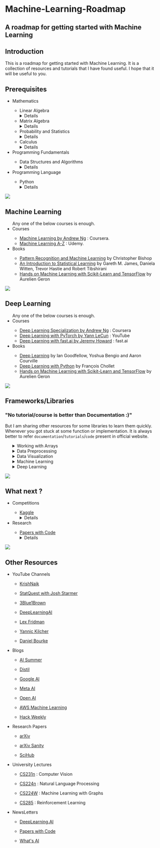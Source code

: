 <h1>Machine-Learning-Roadmap</h1>
<h2>A roadmap for getting started with Machine Learning</h2>

<div>
    <h2>Introduction</h2>
    <p>
        This is a roadmap for getting started with Machine Learning. It is a collection of resources and tutorials that I have found useful. I hope that it will be useful to you.
    </p>
</div>

<div>
    <h2>Prerequisites</h2>
    <ul>
        <li>Mathematics</li>
        <ul>
            <li>Linear Algebra</li>
            <details>
                <summary>Details</summary>
                <p></p>
                <p><a href = "https://ocw.mit.edu/courses/mathematics/18-06-linear-algebra-spring-2010/index.htm">18.06 Linear Algebra</a> course by MIT is the best course to learn basics of Linear ALgebra</p>
            </details>
            <li>Matrix Algebra</li>
            <details>
                <summary>Details</summary>
                <p></p>
                <p><a href = "https://www.khanacademy.org/math/algebra-home/alg-matrices">Matrices</a> course by Khan Academy is the best course to learn basics of Linear ALgebra</p>
            </details>
            <li>Probability and Statistics</li>
            <details>
                <summary>Details</summary>
                <p></p>
                <p><a href = "https://www.khanacademy.org/math/statistics-probability">Statistics and Probability</a> course by Khan Academy is best course available.</p>
            </details>
            <li>Calculus</li>
            <details>
                <summary>Details</summary>
                <p></p>
                <p><a href="https://www.khanacademy.org/math/differential-calculus">Differential Calculus</a> is the best course to learn basics of Differential Calculus.</p>
            </details>
        </ul>
        <li>Programming Fundamentals</li>
        <ul>
            <li>Data Structures and Algorithms</li>
            <details>
                <summary>Details</summary>
                <p></p>
                <p><a href= "https://ocw.mit.edu/courses/electrical-engineering-and-computer-science/6-006-introduction-to-algorithms-fall-2011/">6.006 Intoduction to Algorithms</a> is the course by MIT to learn basics of Data Structures and Algorithms.</p>
            </details>
        </ul>
        <li>Programming Language</li>
        <ul>
            <li>Python</li>
            <details>
                <summary>Details</summary>
                <p></p>
                <p><a href= "https://www.w3schools.com/python/">Python tutorial</a> is best place to learn basic syntax of Python.</p>
            </details>
        </ul>
    </ul>
</div>
<img src="https://progress-bar.dev/20">
<div>
    <h2>Machine Learning</h2>
    <ul>
        Any one of the below courses is enough.
        <li>Courses</li>
        <ul>
            <li><a href= "https://www.coursera.org/learn/machine-learning">Machine Learning by Andrew Ng</a> : Coursera.</li>
            <li><a href= "https://www.udemy.com/course/machinelearning/">Machine Learning A-Z</a> : Udemy.</li>
        </ul>
        <li>Books</li>
        <ul>
            <li><a href="http://users.isr.ist.utl.pt/~wurmd/Livros/school/Bishop%20-%20Pattern%20Recognition%20And%20Machine%20Learning%20-%20Springer%20%202006.pdf">Pattern Recognition and Machine Learning</a> by Christopher Bishop</li>
            <li><a href="https://www.statlearning.com/">An Introduction to Statistical Learning</a> by Gareth M. James, Daniela Witten, Trevor Hastie and Robert Tibshirani</li>
            <li><a href="https://www.knowledgeisle.com/wp-content/uploads/2019/12/2-Aur%C3%A9lien-G%C3%A9ron-Hands-On-Machine-Learning-with-Scikit-Learn-Keras-and-Tensorflow_-Concepts-Tools-and-Techniques-to-Build-Intelligent-Systems-O%E2%80%99Reilly-Media-2019.pdf">Hands on Machine Learning with Scikit-Learn and TensorFlow</a> by Aurelien Geron</li>
        </ul>
    </ul>
</div>
<img src="https://progress-bar.dev/40">
<div>
    <h2>Deep Learning</h2>
    <ul>
        Any one of the below courses is enough.
        <li>Courses</li>
        <ul>
            <li><a href= "https://www.coursera.org/specializations/deep-learning">Deep Learning Specialization by Andrew Ng</a> : Coursera</li>
            <li><a href= "https://atcold.github.io/pytorch-Deep-Learning/">Deep Learning with PyTorch by Yann LeCun</a> : YouTube</li>
            <li><a href= "https://course.fast.ai/">Deep Learning with fast.ai by Jeremy Howard</a> : fast.ai</li>
        </ul>
        <li>Books</li>
        <ul>
            <li><a href="https://www.deeplearningbook.org/">Deep Learning</a> by Ian Goodfellow, Yoshua Bengio and Aaron Courville</li>
            <li><a href="https://tanthiamhuat.files.wordpress.com/2018/03/deeplearningwithpython.pdf">Deep Learning with Python</a> by François Chollet</li>
            <li><a href="https://www.knowledgeisle.com/wp-content/uploads/2019/12/2-Aur%C3%A9lien-G%C3%A9ron-Hands-On-Machine-Learning-with-Scikit-Learn-Keras-and-Tensorflow_-Concepts-Tools-and-Techniques-to-Build-Intelligent-Systems-O%E2%80%99Reilly-Media-2019.pdf">Hands on Machine Learning with Scikit-Learn and TensorFlow</a> by Aurelien Geron</li>
        </ul>
    </ul>
</div>
<img src="https://progress-bar.dev/60">
<div>
  <h2>Frameworks/Libraries</h2>
    <h3>"No tutorial/course is better than Documentation :)"</h3>
    <p>But I am sharing other resources for some libraries to learn them quickly. Whenever you got stuck at some function or implementation. It is always better to refer <code>documentation</code>/<code>tutorials</code>/<code>code</code> present in official website.</p>
  <ul>
    <details>
        <summary>Working with Arrays</summary>
    <ul>
        <li><a href = "https://numpy.org/">NumPy</a></li>
      <details>
          <summary>Details</summary>
          <p>NumPy is a library that enables <code>Numerical Computing</code> in Python. In Machine Learning we always work with arrays. NumPy helps to operate these arrays using large number of functions available.</p>
          <a href = "https://www.w3schools.com/python/numpy/numpy_intro.asp">This will help to get used to some frequent operations done with NumPy.</a>
      </details>
    </ul>
    </details>
    <details>
        <summary>Data Preprocessing</summary>
    <ul>
      <li>Tabular data</li>
    <ul>
        <li><a href = "https://pandas.pydata.org/">Pandas</a></li>
      <details>
          <summary>Details</summary>
          <p>pandas is a fast, powerful, flexible and easy to use open source data analysis and manipulation tool, built on top of the Python programming language. To know more about usage and advantages of Pandas visit <a href="https://pandas.pydata.org/docs/getting_started/overview.html">Package Overview</a> page</p>
          <a href = "https://www.w3schools.com/python/pandas/default.asp">This will help to get used to some frequent operations done with Pandas.</a>
      </details>
    </ul>
    <li>Image data</li>
    <ul>
        <li><a href = "https://docs.opencv.org/4.x/index.html">OpenCV</a></li>
      <details>
          <summary>Details</summary>
          <p>OpenCV-Python is a library of Python bindings designed to solve computer vision problems. OpenCV-Python is a Python wrapper for the original OpenCV C++ implementation.</p>
          <a href = "https://docs.opencv.org/4.x/d6/d00/tutorial_py_root.html"> Refer to official tutorials for more details and implementation.</a>
      </details>
        <li><a href = "https://pillow.readthedocs.io/en/stable/index.html">Pillow</a></li>
      <details>
          <summary>Details</summary>
          <p>The <code>Python Imaging Library</code> adds image processing capabilities to Python interpreter. This library provides extensive file format support, an efficient internal representation, and fairly powerful image processing capabilities.</p>
          <a href = "https://pillow.readthedocs.io/en/stable/handbook/tutorial.html"> Refer to official tutorials for more details and implementation.</a>
      </details>
    </ul>
      <li>Text data</li>
    <ul>
        <li><a href = "https://www.nltk.org/">NLTK</a></li>
      <details>
          <summary>Details</summary>
          <p>NLTK is a leading platform for building Python programs to work with human language data. It provides over 50 corpora and lexical resources such as WordNet, along with a suite of text processing functions for classification, tokenization, stemming, tagging, parsing, and semantic reasoning, wrappers for industrial-strength NLP libraries</p>
          <a href = "https://www.tutorialspoint.com/natural_language_toolkit/index.htm">This will help to get used to some frequent operations done with NLTK.</a>
      </details>
        <li><a href = "https://spacy.io/">SpaCy</a></li>
      <details>
          <summary>Details</summary>
          <p>spaCy is an open-source software library for advanced Natural Language Processing, written in the programming languages Python and Cython.</p>
          <a href = "https://course.spacy.io/en/">This course by spaCy helps to get started with spaCy.</a>
      </details>
    </ul>
    </ul>
        </details>
    <details>
        <summary>Data Visualization</summary>
    <ul>
        <li><a href="https://matplotlib.org/stable/index.html">Matplotlib</a></li>
      <details>
          <summary>Details</summary>
          <p>Matplotlib is a comprehensive library for creating static, animated, and interactive visualizations in Python.</p>
          <a href = "https://matplotlib.org/stable/tutorials/index"> Refer to official tutorials for more details and implementation.</a>
      </details>
        <li><a href= "https://seaborn.pydata.org/">Seaborn</a></li>
      <details>
          <summary>Details</summary>
          <p>Seaborn is a Python data visualization library based on matplotlib. It provides a high-level interface for drawing attractive and informative statistical graphics.</p>
          <a href = "https://seaborn.pydata.org/tutorial.html"> Refer to official tutorials for more details and implementation.</a>
          <a href = "https://seaborn.pydata.org/examples/index.html"> Refer to gallery to knoe about various types of plots present in seaborn.</a>
      </details>
    </ul>
        </details>
    <details>
        <summary>Machine Learning</summary>
    <ul>
        <li><a href= "https://scikit-learn.org/stable/index.html">Scikit-Learn</a></li>
      <details>
          <summary>Details</summary>
          <p>Scikit-learn is a free software machine learning library for the Python programming language. It features various <code>classification</code>, <code>regression</code> and <code>clustering algorithms</code>. It is designed to interoperate with the Python numerical and scientific libraries NumPy and SciPy.</p>
          <a href = "https://scikit-learn.org/stable/tutorial/index.html"> Refer to official tutorials for more details and implementation.</a>
          <p> <a href=  "https://courses.dataschool.io/introduction-to-machine-learning-with-scikit-learn">Intro to ML with Scikit-Learn</a> and <a href = "https://courses.dataschool.io/scikit-learn-tips">50 scikit-learn tips</a> are best freely available courses provided by <code>Data School</code> to learn Scikit-Learn</p>
      </details>
    </ul>
        </details>
    <details>
        <summary>Deep Learning</summary>
    <ul>
        <li><a href = "https://www.fast.ai/">fast.ai</a></li>
        <details>
          <summary>Details</summary>
            <p>fastai is a deep learning library which provides practitioners with high-level components that can quickly and easily provide state-of-the-art results in standard deep learning domains, and provides researchers with low-level components that can be mixed and matched to build new approaches. Check <a href="https://docs.fast.ai/#About-fastai">About page</a> for more information.</p>
            <a href = "https://docs.fast.ai/tutorial.html"> Refer to official tutorials for more details and implementation.</a>
        </details>
        <li><a href="https://pytorch.org/">PyTorch</a></li>
        <details>
          <summary>Details</summary>
            <p>PyTorch is a Deep Learning framework developed by <code>Meta</code> that enables fast, flexible experimentation and efficient production through a user-friendly front-end, distributed training, and ecosystem of tools and libraries.</p>
          <a href = "https://pytorch.org/tutorials/"> Refer to official tutorials for more details and implementation.</a>
        </details>
        <li><a href="https://www.tensorflow.org/">TensorFlow</a></li>
        <details>
          <summary>Details</summary>
            <p>TensorFlow is a Deep Learning framework developed by <code>Google</code>. It is a free and open-source software library for machine learning and artificial intelligence. It can be used across a range of tasks but has a particular focus on training and inference of deep neural networks. </p>
            <a href = "https://www.tensorflow.org/tutorials"> Refer to official tutorials for more details and implementation.</a>
        </details>
    </ul>
        </details>
</div>
<img src="https://progress-bar.dev/80">
<div>
    <h2>What next ?</h2>
    <ul>
        <li>Competitions</li>
        <ul>
            <li><a href = "https://www.kaggle.com/">Kaggle</a></li>
            <details>
                <summary>Details</summary>
                <p>Kaggle is biggest data sceince community where one can share their work, particpate in competitions, learn from free courses and lot more.</p>
                <p>To get more out of Kaggle, participate in any competition which is in field of your interest. Competitions are aminly divided into 3 categories <code>Tabular</code>, <code>Computer Vision</code>, <code>NLP</code>. If there are no any active competitions attempt past competitions which interests you. If you got stuck at any point refer publicly avaliable notebooks / post in discussion forum. There are enoromous number of datasets available on Kaggle. You can also download datasets and start your own project</p>  
            </details>
        </ul>
        <li>Research</li>
        <ul>
            <li><a href = "https://paperswithcode.com/">Papers with Code</a></li>
            <details>
                <summary>Details</summary>
                <p><code>Papers with Code</code> is a free and open resource with Machine Learning papers, code, datasets, methods and evaluation tables.</p>
                <p>Everything in PwC are divided into categories which makes it easy to get particular paper. Go to the category / field that interests you (<code>Browse State-of-the-Art</code>). Select any paper based on benchmarked dataset / Most implemented / Libraries. You can also find code implementations in various frameworks.</p>
                <p>Read the paper. Implement the algorithm/model with your favourite framework. Train it with dummy data to check. It's best way to get into research.</p>
            </details>
        </ul>
    </ul>
</div>
<img src="https://progress-bar.dev/95">
<div>
    <h2>Other Resources</h2>
    <ul>
        <li>YouTube Channels</li>
        <ul>
            <li><p><a href = "https://www.youtube.com/user/krishnaik06">KrishNaik</a></p></li>
            <li><p><a href = "https://www.youtube.com/c/joshstarmer">StatQuest with Josh Starmer</a></p></li>
            <li><p><a href = "https://www.youtube.com/c/3blue1brown">3Blue1Brown</a></p></li>
            <li><p><a href = "https://www.youtube.com/c/Deeplearningai">DeepLearningAI</a></p></li>
            <li><p><a href = "https://www.youtube.com/c/lexfridman">Lex Fridman</a></p></li>
            <li><p><a href = "https://www.youtube.com/c/YannicKilcher">Yannic Kilcher</a></p></li>
            <li><p><a href = "https://www.youtube.com/channel/UCr8O8l5cCX85Oem1d18EezQ">Daniel Bourke</a></p></li>
        </ul>
        <li>Blogs</li>
        <ul>
            <li><p><a href = "https://theaisummer.com/">AI Summer</a></p></li>
            <li><p><a href = "https://distill.pub/">Distil</a></p></li>
            <li><p><a href = "https://ai.googleblog.com/">Google AI</a></p></li>
            <li><p><a href = "https://ai.facebook.com/blog/">Meta AI</a></p></li>
            <li><p><a href = "https://openai.com/blog/">Open AI</a></p></li>
            <li><p><a href = "https://aws.amazon.com/blogs/machine-learning/">AWS Machine Learning</a></p></li>
            <li><p><a href = "https://thehackweekly.com/blog/">Hack Weekly</a></p></li>
        </ul>
        <li>Research Papers</li>
        <ul>
            <li><p><a href = "https://arxiv.org/">arXiv</a></p></li>
            <li><p><a href = "http://www.arxiv-sanity.com/">arXiv Sanity</a></p></li>
            <li><p><a href = "https://sci-hub.se/">SciHub</a></p></li>
        </ul>
        <li>University Lectures</li>
        <ul>
            <li><p><a href = "http://cs231n.stanford.edu/schedule.html">CS231n</a> : Computer Vision</p></li>
            <li><p><a href = "https://web.stanford.edu/class/archive/cs/cs224n/cs224n.1194/">CS224n</a> : Natural Language Processing</p></li>
            <li><p><a href = "http://web.stanford.edu/class/cs224w/index.html">CS224W</a> : Machine Learning with Graphs</p></li>
            <li><p><a href = "https://rail.eecs.berkeley.edu/deeprlcourse/">CS285</a> : Reinforcement Learning</p></li>
        </ul>
        <li>NewsLetters</li>
        <ul>
            <li><p><a href = "https://read.deeplearning.ai/the-batch/">DeepLearning.AI</a> </p></li>
            <li><p><a href = "https://paperswithcode.com/newsletter">Papers with Code</a> </p></li>
            <li><p><a href = "https://www.louisbouchard.ai/newsletter/">What's AI</a> </p></li>
        </ul>
    </ul>
</div>
